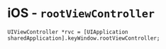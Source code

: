 # iOS - `rootViewController`

```objc
UIViewController *rvc = [UIApplication sharedApplication].keyWindow.rootViewController;
```
